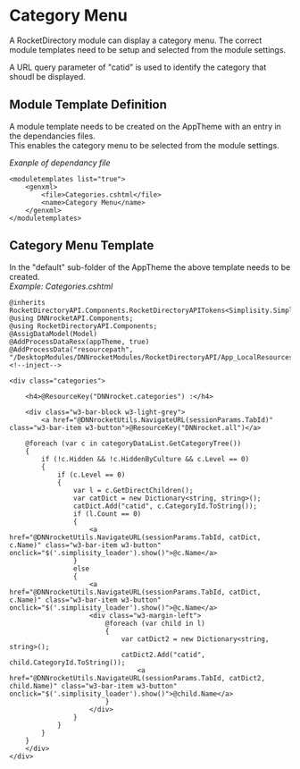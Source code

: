 ﻿# Category Menu
A RocketDirectory module can display a category menu.  The correct module templates need to be setup and selected from the module settings.  

A URL query parameter of "catid" is used to identify the category that shoudl be displayed.  

## Module Template Definition
A module template needs to be created on the AppTheme with an entry in the dependancies files.  
This enables the category menu to be selected from the module settings.  

*Exanple of dependancy file*
```
<moduletemplates list="true">
	<genxml>
		<file>Categories.cshtml</file>
		<name>Category Menu</name>
	</genxml>
</moduletemplates>
```

## Category Menu Template
In the "default" sub-folder of the AppTheme the above template needs to be created.  
*Example: Categories.cshtml*
```
@inherits RocketDirectoryAPI.Components.RocketDirectoryAPITokens<Simplisity.SimplisityRazor>
@using DNNrocketAPI.Components;
@using RocketDirectoryAPI.Components;
@AssigDataModel(Model)
@AddProcessDataResx(appTheme, true)
@AddProcessData("resourcepath", "/DesktopModules/DNNrocketModules/RocketDirectoryAPI/App_LocalResources/")
<!--inject-->

<div class="categories">

    <h4>@ResourceKey("DNNrocket.categories") :</h4>

    <div class="w3-bar-block w3-light-grey">
        <a href="@DNNrocketUtils.NavigateURL(sessionParams.TabId)" class="w3-bar-item w3-button">@ResourceKey("DNNrocket.all")</a>

    @foreach (var c in categoryDataList.GetCategoryTree())
    {
        if (!c.Hidden && !c.HiddenByCulture && c.Level == 0)
        {
            if (c.Level == 0)
            {
                var l = c.GetDirectChildren();
                var catDict = new Dictionary<string, string>();
                catDict.Add("catid", c.CategoryId.ToString());
                if (l.Count == 0)
                {
                    <a href="@DNNrocketUtils.NavigateURL(sessionParams.TabId, catDict, c.Name)" class="w3-bar-item w3-button" onclick="$('.simplisity_loader').show()">@c.Name</a>
                }
                else
                {
                    <a href="@DNNrocketUtils.NavigateURL(sessionParams.TabId, catDict, c.Name)" class="w3-bar-item w3-button" onclick="$('.simplisity_loader').show()">@c.Name</a>
                    <div class="w3-margin-left">
                        @foreach (var child in l)
                        {
                            var catDict2 = new Dictionary<string, string>();
                            catDict2.Add("catid", child.CategoryId.ToString());
                                <a href="@DNNrocketUtils.NavigateURL(sessionParams.TabId, catDict2, child.Name)" class="w3-bar-item w3-button" onclick="$('.simplisity_loader').show()">@child.Name</a>
                        }
                    </div>
                }
            }
        }
    }
    </div>
</div>
```




